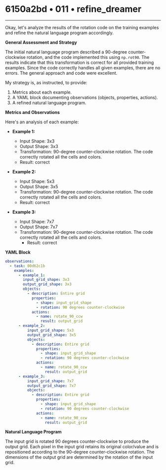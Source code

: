 # 6150a2bd • 011 • refine_dreamer

---
Okay, let's analyze the results of the rotation code on the training examples and refine the natural language program accordingly.

**General Assessment and Strategy**

The initial natural language program described a 90-degree counter-clockwise rotation, and the code implemented this using `np.rot90`. The results indicate that this transformation is correct for all provided training examples. Since the code correctly handles all given examples, there are no errors. The general approach and code were excellent.

My strategy is, as instructed, to provide:

1.  Metrics about each example.
2.  A YAML block documenting observations (objects, properties, actions).
3.  A refined natural language program.

**Metrics and Observations**

Here's an analysis of each example:

*   **Example 1:**
    *   Input Shape: 3x3
    *   Output Shape: 3x3
    *   Transformation: 90-degree counter-clockwise rotation. The code correctly rotated all the cells and colors.
    *    Result: correct

*   **Example 2:**
    *   Input Shape: 5x3
    *   Output Shape: 3x5
    *   Transformation: 90-degree counter-clockwise rotation. The code correctly rotated all the cells and colors.
    *    Result: correct

*   **Example 3:**
    *   Input Shape: 7x7
    *   Output Shape: 7x7
    *   Transformation: 90-degree counter-clockwise rotation. The code correctly rotated all the cells and colors.
        *    Result: correct

**YAML Block**

```yaml
observations:
  - task: 00d62c1b
    examples:
      - example_1:
        input_grid_shape: 3x3
        output_grid_shape: 3x3
        objects:
          - description: Entire grid
            properties:
              - shape: input_grid_shape
              - rotation: 90 degrees counter-clockwise
            actions:
              - name: rotate_90_ccw
                result: output_grid
      - example_2:
          input_grid_shape: 5x3
          output_grid_shape: 3x5
          objects:
            - description: Entire grid
              properties:
                - shape: input_grid_shape
                - rotation: 90 degrees counter-clockwise
              actions:
                - name: rotate_90_ccw
                  result: output_grid
      - example_3:
          input_grid_shape: 7x7
          output_grid_shape: 7x7
          objects:
            - description: Entire grid
              properties:
                - shape: input_grid_shape
                - rotation: 90 degrees counter-clockwise
              actions:
                - name: rotate_90_ccw
                  result: output_grid
```

**Natural Language Program**

The input grid is rotated 90 degrees counter-clockwise to produce the output grid. Each pixel in the input grid retains its original color/value and is repositioned according to the 90-degree counter-clockwise rotation. The dimensions of the output grid are determined by the rotation of the input grid.

